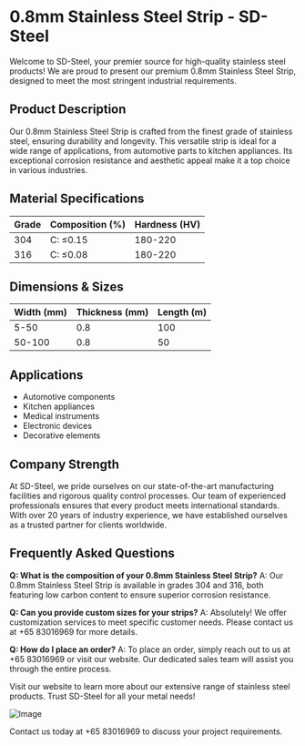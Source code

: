 # 0.8mm Stainless Steel Strip - SD-Steel

Welcome to SD-Steel, your premier source for high-quality stainless steel products! We are proud to present our premium 0.8mm Stainless Steel Strip, designed to meet the most stringent industrial requirements.

## Product Description
Our 0.8mm Stainless Steel Strip is crafted from the finest grade of stainless steel, ensuring durability and longevity. This versatile strip is ideal for a wide range of applications, from automotive parts to kitchen appliances. Its exceptional corrosion resistance and aesthetic appeal make it a top choice in various industries.

## Material Specifications
| Grade | Composition (%) | Hardness (HV) |
|-------|-----------------|---------------|
| 304   | C: ≤0.15        | 180-220       |
| 316   | C: ≤0.08        | 180-220       |

## Dimensions & Sizes
| Width (mm) | Thickness (mm) | Length (m) |
|------------|----------------|------------|
| 5-50       | 0.8            | 100        |
| 50-100     | 0.8            | 50         |

## Applications
- Automotive components
- Kitchen appliances
- Medical instruments
- Electronic devices
- Decorative elements

## Company Strength
At SD-Steel, we pride ourselves on our state-of-the-art manufacturing facilities and rigorous quality control processes. Our team of experienced professionals ensures that every product meets international standards. With over 20 years of industry experience, we have established ourselves as a trusted partner for clients worldwide.

## Frequently Asked Questions

**Q: What is the composition of your 0.8mm Stainless Steel Strip?**
A: Our 0.8mm Stainless Steel Strip is available in grades 304 and 316, both featuring low carbon content to ensure superior corrosion resistance.

**Q: Can you provide custom sizes for your strips?**
A: Absolutely! We offer customization services to meet specific customer needs. Please contact us at +65 83016969 for more details.

**Q: How do I place an order?**
A: To place an order, simply reach out to us at +65 83016969 or visit our website. Our dedicated sales team will assist you through the entire process.

Visit our website to learn more about our extensive range of stainless steel products. Trust SD-Steel for all your metal needs!

![Image](https://github.com/user-attachments/assets/2567258e-e124-4816-932d-1809bd27ef0b)

Contact us today at +65 83016969 to discuss your project requirements.